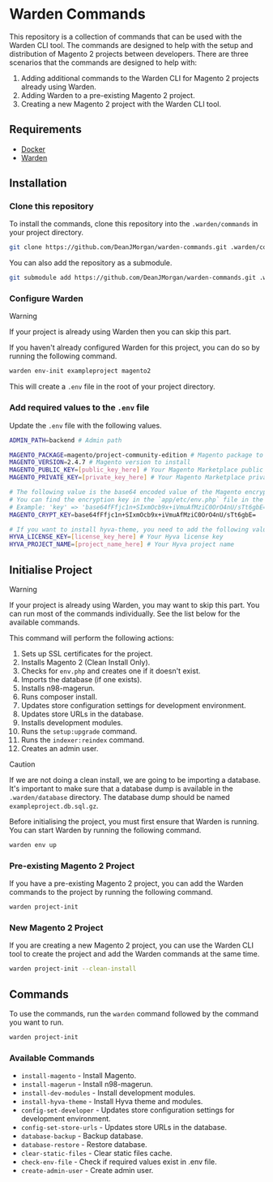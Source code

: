 # Warden Commands

This repository is a collection of commands that can be used with the Warden CLI tool. The commands are designed to help with the setup and distribution of Magento 2 projects between developers. There are three scenarios that the commands are designed to help with:

1. Adding additional commands to the Warden CLI for Magento 2 projects already using Warden.
2. Adding Warden to a pre-existing Magento 2 project.
3. Creating a new Magento 2 project with the Warden CLI tool.


## Requirements

- [Docker](https://www.docker.com/)
- [Warden](https://docs.warden.dev/)


## Installation

### Clone this repository

To install the commands, clone this repository into the `.warden/commands` in your project directory.

```bash
git clone https://github.com/DeanJMorgan/warden-commands.git .warden/commands
```

You can also add the repository as a submodule.

```bash
git submodule add https://github.com/DeanJMorgan/warden-commands.git .warden/commands
```


### Configure Warden

> [!WARNING]
> If your project is already using Warden then you can skip this part.

If you haven't already configured Warden for this project, you can do so by running the following command.

```bash
warden env-init exampleproject magento2
```

This will create a `.env` file in the root of your project directory.


### Add required values to the `.env` file

Update the `.env` file with the following values.

```bash
ADMIN_PATH=backend # Admin path

MAGENTO_PACKAGE=magento/project-community-edition # Magento package to install
MAGENTO_VERSION=2.4.7 # Magento version to install
MAGENTO_PUBLIC_KEY=[public_key_here] # Your Magento Marketplace public key
MAGENTO_PRIVATE_KEY=[private_key_here] # Your Magento Marketplace private key

# The following value is the base64 encoded value of the Magento encryption key.
# You can find the encryption key in the `app/etc/env.php` file in the `crypt` section.
# Example: 'key' => 'base64fFfjc1n+SIxmOcb9x+iVmuAfMziC0OrO4nU/sTt6gbE='
MAGENTO_CRYPT_KEY=base64fFfjc1n+SIxmOcb9x+iVmuAfMziC0OrO4nU/sTt6gbE=

# If you want to install hyva-theme, you need to add the following values
HYVA_LICENSE_KEY=[license_key_here] # Your Hyva license key
HYVA_PROJECT_NAME=[project_name_here] # Your Hyva project name
```


## Initialise Project

> [!WARNING]
> If your project is already using Warden, you may want to skip this part. You can run most of the commands individually. See the list below for the available commands.

This command will perform the following actions:

1. Sets up SSL certificates for the project.
2. Installs Magento 2 (Clean Install Only).
3. Checks for `env.php` and creates one if it doesn't exist.
4. Imports the database (if one exists).
5. Installs n98-magerun.
6. Runs composer install.
7. Updates store configuration settings for development environment.
8. Updates store URLs in the database.
9. Installs development modules.
10. Runs the `setup:upgrade` command.
11. Runs the `indexer:reindex` command.
12. Creates an admin user.

> [!CAUTION]
> If we are not doing a clean install, we are going to be importing a database. It's important to make sure that a database dump is available in the `.warden/database` directory. The database dump should be named `exampleproject.db.sql.gz`.

Before initialising the project, you must first ensure that Warden is running. You can start Warden by running the following command.

```bash
warden env up
```

### Pre-existing Magento 2 Project

If you have a pre-existing Magento 2 project, you can add the Warden commands to the project by running the following command.

```bash
warden project-init
```


### New Magento 2 Project

If you are creating a new Magento 2 project, you can use the Warden CLI tool to create the project and add the Warden commands at the same time.

```bash
warden project-init --clean-install
```


## Commands

To use the commands, run the `warden` command followed by the command you want to run.

```bash
warden project-init
```


### Available Commands

- `install-magento` - Install Magento.
- `install-magerun` - Install n98-magerun.
- `install-dev-modules` - Install development modules.
- `install-hyva-theme` - Install Hyva theme and modules.
- `config-set-developer` - Updates store configuration settings for development environment.
- `config-set-store-urls` - Updates store URLs in the database.
- `database-backup` - Backup database.
- `database-restore` - Restore database.
- `clear-static-files` - Clear static files cache.
- `check-env-file` - Check if required values exist in .env file.
- `create-admin-user` - Create admin user.
